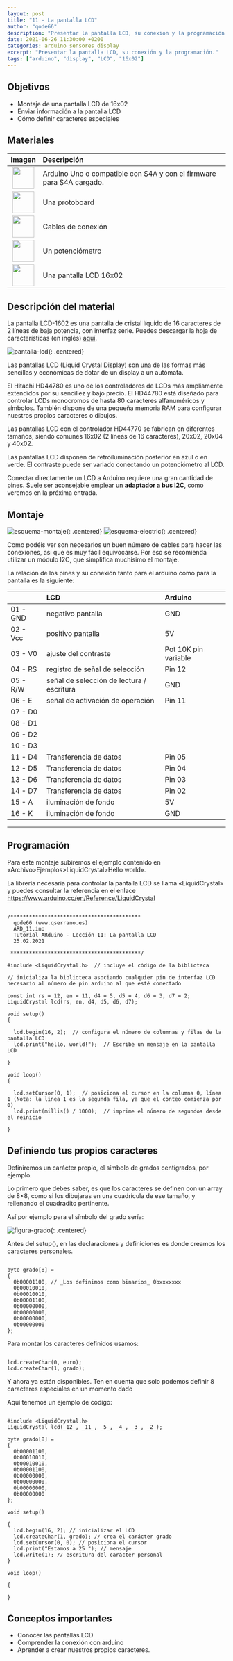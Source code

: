 ```yaml
---
layout: post
title: "11 - La pantalla LCD"
author: "qode66"
description: "Presentar la pantalla LCD, su conexión y la programación."
date: 2021-06-26 11:30:00 +0200
categories: arduino sensores display
excerpt: "Presentar la pantalla LCD, su conexión y la programación."
tags: ["arduino", "display", "LCD", "16x02"]
---
```


[img1]: /assets/imatges/ard/ard_11_01.png "Pantalla LCD"
[img2]: /assets/imatges/ard/ard_11_02.png "Esquema de montaje"
[img3]: /assets/imatges/ard/ard_11_03.png "Esquema de conexión"
[img4]: /assets/imatges/ard/ard_11_04.png "Esquema de conexión con adaptador I2C"

## Objetivos

- Montaje de una pantalla LCD de 16x02
- Enviar información a la pantalla LCD
- Cómo definir caracteres especiales

## Materiales

|                                  Imagen                                   | Descripción                                                           |
| :-----------------------------------------------------------------------: | :------------------------------------------------------------------- |
|     <img src="/assets/imatges/mat/mat_unor3.png" width="50" height="50">     | Arduino Uno o compatible con S4A y con el firmware para S4A cargado. |
|  <img src="/assets/imatges/mat/mat_protoboard.png" width="50" height="50">   | Una protoboard                                                       |
|    <img src="/assets/imatges/mat/mat_cables.png" width="50" height="50">     | Cables de conexión                                                   |
| <img src="/assets/imatges/mat/mat_potenciometre.png" width="50" height="50"> | Un potenciómetro                                                     |
|   <img src="/assets/imatges/mat/mat_LCD16x02.png" width="50" height="50">    | Una pantalla LCD 16x02                                               |

## Descripción del material

La pantalla LCD-1602 es una pantalla de cristal líquido de 16 caracteres de 2 líneas de baja potencia, con interfaz serie. Puedes descargar la hoja de características (en inglés)
[aquí](https://mega.nz/file/M7V11CSB#WuCGVn1zI_Y1i6FhWDUIpYCBVKdodnHh8_vniDY5FgA).

![pantalla-lcd][img1]{: .centered}

Las pantallas LCD (Liquid Crystal Display) son una de las formas más sencillas y económicas de dotar de un display a un autómata.

El Hitachi HD44780 es uno de los controladores de LCDs más ampliamente extendidos por su sencillez y bajo precio. El HD44780 está diseñado para controlar LCDs monocromos de hasta 80 caracteres alfanuméricos y símbolos. También dispone de una pequeña memoria RAM para configurar nuestros propios caracteres o dibujos.

Las pantallas LCD con el controlador HD44770 se fabrican en diferentes tamaños, siendo comunes 16x02 (2 líneas de 16 caracteres), 20x02, 20x04 y 40x02.

Las pantallas LCD disponen de retroiluminación posterior en azul o en verde. El contraste puede ser variado conectando un potenciómetro al LCD.

Conectar directamente un LCD a Arduino requiere una gran cantidad de pines. Suele ser aconsejable emplear un **adaptador a bus I2C**, como veremos en la próxima entrada.

## Montaje

![esquema-montaje][img2]{: .centered}
![esquema-electric][img3]{: .centered}

Como podéis ver son necesarios un buen número de cables para hacer las conexiones, así que es muy fácil equivocarse. Por eso se recomienda utilizar un módulo I2C, que simplifica muchísimo el montaje.

La relación de los pines y su conexión tanto para el arduino como para la pantalla es la siguiente:

|          | LCD                                        | Arduino              |
| :------- | :----------------------------------------- | :------------------- |
| 01 - GND | negativo pantalla                           | GND                  |
| 02 - Vcc | positivo pantalla                           | 5V                   |
| 03 - V0  | ajuste del contraste                        | Pot 10K pin variable |
| 04 - RS  | registro de señal de selección             | Pin 12               |
| 05 - R/W | señal de selección de lectura / escritura  | GND                  |
| 06 - E   | señal de activación de operación           | Pin 11               |
| 07 - D0  |                                            |                      |
| 08 - D1  |                                            |                      |
| 09 - D2  |                                            |                      |
| 10 - D3  |                                            |                      |
| 11 - D4  | Transferencia de datos                     | Pin 05               |
| 12 - D5  | Transferencia de datos                     | Pin 04               |
| 13 - D6  | Transferencia de datos                     | Pin 03               |
| 14 - D7  | Transferencia de datos                     | Pin 02               |
| 15 - A   | iluminación de fondo                       | 5V                   |
| 16 - K   | iluminación de fondo                       | GND                  |

---

## Programación

Para este montaje subiremos el ejemplo contenido en «Archivo>Ejemplos>LiquidCrystal>Hello world».

La librería necesaria para controlar la pantalla LCD se llama «LiquidCrystal» y puedes consultar la referencia en el enlace <https://www.arduino.cc/en/Reference/LiquidCrystal>

```Arduino

/******************************************
  qode66 (www.qserrano.es)
  ARD_11.ino
  Tutorial ARduino - Lección 11: La pantalla LCD
  25.02.2021

 ******************************************/

#include <LiquidCrystal.h>  // incluye el código de la biblioteca

// inicializa la biblioteca asociando cualquier pin de interfaz LCD necesario al número de pin arduino al que esté conectado

const int rs = 12, en = 11, d4 = 5, d5 = 4, d6 = 3, d7 = 2;
LiquidCrystal lcd(rs, en, d4, d5, d6, d7);

void setup()
{

  lcd.begin(16, 2);  // configura el número de columnas y filas de la pantalla LCD
  lcd.print("hello, world!");  // Escribe un mensaje en la pantalla LCD

}

void loop()
{

  lcd.setCursor(0, 1);  // posiciona el cursor en la columna 0, línea 1 (Nota: la línea 1 es la segunda fila, ya que el conteo comienza por 0)
  lcd.print(millis() / 1000);  // imprime el número de segundos desde el reinicio

}
```

## Definiendo tus propios caracteres

Definiremos un carácter propio, el símbolo de grados centígrados, por ejemplo.

Lo primero que debes saber, es que los caracteres se definen con un array de 8×8, como si los dibujaras en una cuadrícula de ese tamaño, y rellenando el cuadradito pertinente.

Así por ejemplo para el símbolo del grado sería:

![figura-grado][img4]{: .centered}

Antes del setup(), en las declaraciones y definiciones es donde creamos los caracteres personales.

```Arduino

byte grado[8] =
{
  0b00001100, // _Los definimos como binarios_ 0bxxxxxxx
  0b00010010,
  0b00010010,
  0b00001100,
  0b00000000,
  0b00000000,
  0b00000000,
  0b00000000
};
```

Para montar los caracteres definidos usamos:

```Arduino

lcd.createChar(0, euro);
lcd.createChar(1, grado);
```

Y ahora ya están disponibles. Ten en cuenta que solo podemos definir 8 caracteres especiales en un momento dado

Aquí tenemos un ejemplo de código:

```Arduino

#include <LiquidCrystal.h>
LiquidCrystal lcd(_12_, _11_, _5_, _4_, _3_, _2_);

byte grado[8] =
{
  0b00001100,
  0b00010010,
  0b00010010,
  0b00001100,
  0b00000000,
  0b00000000,
  0b00000000,
  0b00000000
};

void setup()

{
  lcd.begin(16, 2); // inicializar el LCD
  lcd.createChar(1, grado); // crea el carácter grado
  lcd.setCursor(0, 0); // posiciona el cursor
  lcd.print("Estamos a 25 "); // mensaje
  lcd.write(1); // escritura del carácter personal
}

void loop()

{

}
```

## Conceptos importantes

- Conocer las pantallas LCD
- Comprender la conexión con arduino
- Aprender a crear nuestros propios caracteres.
